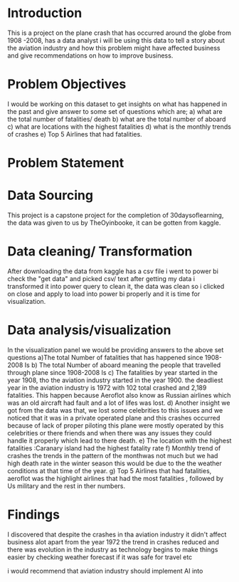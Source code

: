 # Introduction 
This is a project on the plane crash that has occurred around the globe from 1908 -2008, has a data analyst i will be using this data to tell a story about the aviation industry and how this problem might have affected business and give recommendations on how to improve business.

# Problem Objectives 
I would be working on this dataset to get insights on what has happened in the past and give answer to some set of questions which are; a) what are the total number of fatalities/ death b) what are the total number of aboard c) what are locations with the highest fatalities d) what is the monthly trends of crashes e) Top 5 Airlines that had fatalities.

# Problem Statement 


# Data Sourcing 
 This project is a capstone project for the completion of 30daysoflearning, the data was given to us by TheOyinbooke, it can be gotten from kaggle.

# Data cleaning/ Transformation 
After downloading the data from kaggle has a csv file i went to power bi check the "get data" and picked csv/ text after getting my data i transformed it into power query to clean it, the data was clean so i clicked on close and apply to load into power bi properly and it is time for visualization.

# Data analysis/visualization 
In the visualization panel we would be providing answers to the above set questions 
a)The total Number of fatalities that has happened since 1908-2008 Is 
b) The total Number of aboard meaning the people that travelled through plane since 1908-2008 Is 
c) The fatalities by year started in the year 1908, tho the aviation industry started in the year 1900. the deadliest year in the aviation industry is 1972 with 102 total crashed and 2,189 fatalities. This happen because Aeroflot also know as Russian airlines which was an old aircraft had fault and a lot of lifes was lost.
d) Another insight we got from the data was that, we lost some celebrities to this issues and we noticed that it was in a private operated plane and this crashes occurred because of lack of proper piloting this plane were mostly operated by this celebrities or there friends and when there was any issues they could handle it properly which lead to there death.
e) The location with the highest fatalities :Caranary island had the highest fatality rate 
f) Monthly trend of crashes the trends in the pattern of the monthwas not much but we had high death rate in the winter season this would be due to the the weather conditions at that time of the year.
g) Top 5 Airlines that had fatalities, aeroflot was the highlight airlines that had the most fatalities , followed by Us military and the rest in ther numbers.
# Findings 
I discovered that despite the crashes in tha aviation industry it didn't affect business alot apart from the year 1972 the trend in crashes reduced and there was evolution in the industry as technology begins to make things easier by checking weather forecast if it was safe for travel etc

i would recommend that aviation industry should implement AI into
